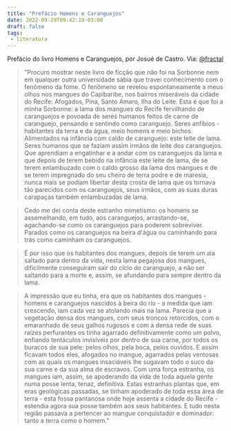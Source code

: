 ```yaml
---
title: "Prefácio Homens e Caranguejos"
date: 2022-09-29T09:42:19-03:00
draft: false
tags: 
 - literatura
---
```


Prefácio do livro Homens e Caranguejos, por Josué de Castro. Via: [@fractal](https://bantu.social/@fractal)

> "Procuro mostrar neste livro de ficção que não foi na Sorbonne nem em qualquer
outra universidade sábia que travei conhecimento com o fenômeno da fome. O
fenômeno se revelou espontaneamente a meus olhos nos mangues do Capibaribe, nos
bairros miseráveis da cidade do Recife: Afogados, Pina, Santo Amaro, Ilha do
Leite. Esta é que foi a minha Sorbonne: a lama dos mangues do Recife fervilhando
de caranguejos e povoada de seres humanos feitos de carne de caranguejo,
pensando e sentindo como caranguejo. Seres anfíbios - habitantes da terra e da
água, meio homens e meio bichos. Alimentados na infância com caldo de
caranguejo: este leite de lama. Seres humanos que se faziam assim irmãos de
leite dos caranguejos. Que aprendiam a engatinhar e a andar com os caranguejos
da lama e que depois de terem bebido na infância este leite de lama, de se terem
enlambuzado com o caldo grosso da lama dos mangues e de se terem impregnado do
seu cheiro de terra podre e de maresia, nunca mais se podiam libertar desta
crosta de lama que os tornava tão parecidos com os caranguejos, seus irmãos, com
as suas duras carapaças também enlambuzadas de lama.

> Cedo me dei conta deste estranho mimetismo: os homens se assemelhando, em tudo,
aos caranguejos, arrastando-se, agachando-se como os caranguejos para poderem
sobreviver. Parados como os caranguejos na beira d'água ou caminhando para trás
como caminham os caranguejos.

> É por isso que os habitantes dos mangues, depois de terem um aia saltado para
dentro da vida, nesta lama pegajosa dos mangues, dificilmente conseguiram sair
do ciclo do caranguejo, a não ser saltando para a morte e, assim, se afundando
para sempre dentro da lama.

> A impressão que eu tinha, era que os habitantes dos mangues - homens e
caranguejos nascidos à beira do rio - a medida que iam crescendo, iam cada vez
se atolando mais na lama. Parecia que a vegetação densa dos mangues, com seus
troncos retorcidos, com o emaranhado de seus galhos rugosos e com a densa rede
de suas raízes perfurantes os tinha agarrado definitivamente como um polvo,
enfiando tentáculos invisíveis por dentro de sua carne, por todos os buracos de
sua pele: pelos olhos, pela boca, pelos ouvidos. E assim ficavam todos eles,
afogados no mangue, agarrados pelas ventosas com as quais os mangues insaciáveis
lhe sugavam todo o suco da sua carne e da sua alma de escravos. Com uma força
estranha, os mangues iam, assim, se apoderando da vida de toda aquela gente numa
posse lenta, tenaz, definitiva. Estas estranhas plantas que, em eras geológicas
passadas, se tinham apoderado de toda essa área de terra - esta fossa pantanosa
onde hoje assenta a cidade do Recife - estendia agora sua posse também aos seus
habitantes. E tudo nesta região passava a pertencer ao mangue conquistador e
dominador: tanto a terra como o homem."


